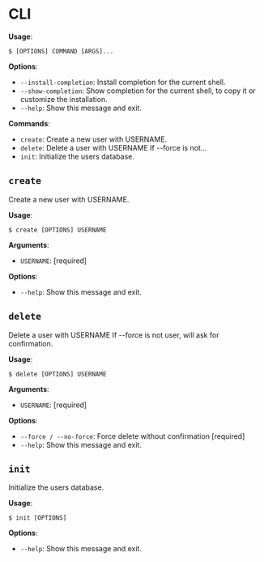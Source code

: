 # CLI

**Usage**:

```console
$ [OPTIONS] COMMAND [ARGS]...
```

**Options**:

* `--install-completion`: Install completion for the current shell.
* `--show-completion`: Show completion for the current shell, to copy it or customize the installation.
* `--help`: Show this message and exit.

**Commands**:

* `create`: Create a new user with USERNAME.
* `delete`: Delete a user with USERNAME If --force is not...
* `init`: Initialize the users database.

## `create`

Create a new user with USERNAME.

**Usage**:

```console
$ create [OPTIONS] USERNAME
```

**Arguments**:

* `USERNAME`: [required]

**Options**:

* `--help`: Show this message and exit.

## `delete`

Delete a user with USERNAME
If --force is not user, will ask for confirmation.

**Usage**:

```console
$ delete [OPTIONS] USERNAME
```

**Arguments**:

* `USERNAME`: [required]

**Options**:

* `--force / --no-force`: Force delete without confirmation  [required]
* `--help`: Show this message and exit.

## `init`

Initialize the users database.

**Usage**:

```console
$ init [OPTIONS]
```

**Options**:

* `--help`: Show this message and exit.